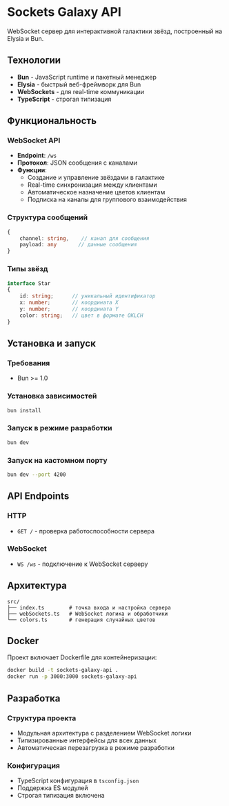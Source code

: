 # Sockets Galaxy API

WebSocket сервер для интерактивной галактики звёзд, построенный на Elysia и Bun.

## Технологии

- **Bun** - JavaScript runtime и пакетный менеджер
- **Elysia** - быстрый веб-фреймворк для Bun
- **WebSockets** - для real-time коммуникации
- **TypeScript** - строгая типизация

## Функциональность

### WebSocket API
- **Endpoint**: `/ws`
- **Протокол**: JSON сообщения с каналами
- **Функции**:
  - Создание и управление звёздами в галактике
  - Real-time синхронизация между клиентами
  - Автоматическое назначение цветов клиентам
  - Подписка на каналы для группового взаимодействия

### Структура сообщений
```typescript
{
    channel: string,    // канал для сообщения
    payload: any       // данные сообщения
}
```

### Типы звёзд
```typescript
interface Star
{
    id: string;      // уникальный идентификатор
    x: number;       // координата X
    y: number;       // координата Y  
    color: string;   // цвет в формате OKLCH
}
```

## Установка и запуск

### Требования
- Bun >= 1.0

### Установка зависимостей
```bash
bun install
```

### Запуск в режиме разработки
```bash
bun dev
```

### Запуск на кастомном порту
```bash
bun dev --port 4200
```

## API Endpoints

### HTTP
- `GET /` - проверка работоспособности сервера

### WebSocket
- `WS /ws` - подключение к WebSocket серверу

## Архитектура

```
src/
├── index.ts        # точка входа и настройка сервера
├── webSockets.ts   # WebSocket логика и обработчики
└── colors.ts       # генерация случайных цветов
```

## Docker

Проект включает Dockerfile для контейнеризации:

```bash
docker build -t sockets-galaxy-api .
docker run -p 3000:3000 sockets-galaxy-api
```

## Разработка

### Структура проекта
- Модульная архитектура с разделением WebSocket логики
- Типизированные интерфейсы для всех данных
- Автоматическая перезагрузка в режиме разработки

### Конфигурация
- TypeScript конфигурация в `tsconfig.json`
- Поддержка ES модулей
- Строгая типизация включена